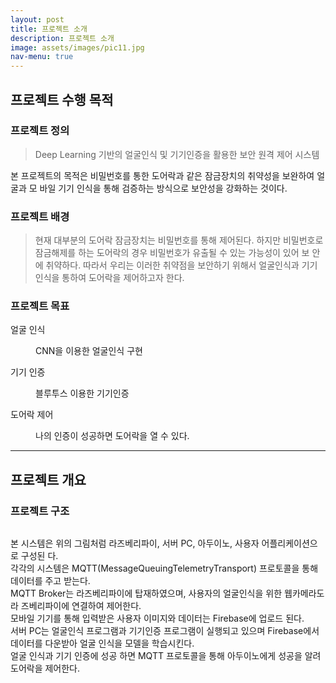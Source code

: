 ```yaml
---
layout: post
title: 프로젝트 소개 
description: 프로젝트 소개 
image: assets/images/pic11.jpg
nav-menu: true
---
```

<h2>프로젝트 수행 목적</h2>

<h3>프로젝트 정의</h3>
<blockquote>Deep Learning 기반의 얼굴인식 및 기기인증을 활용한 보안 원격 제어 시스템</blockquote>
<p>본 프로젝트의 목적은 비밀번호를 통한 도어락과 같은 잠금장치의 취약성을 보완하여 얼굴과 모 바일 기기 인식을 통해 검증하는 방식으로 보안성을 강화하는 것이다.</p>

<h3>프로젝트 배경</h3>
<blockquote>현재 대부분의 도어락 잠금장치는 비밀번호를 통해 제어된다.
하지만 비밀번호로 잠금해제를 하는 도어락의 경우 비밀번호가 유출될 수 있는 가능성이 있어 보 안에 취약하다. 따라서 우리는 이러한 취약점을 보안하기 위해서 얼굴인식과 기기인식을 통하여 도어락을 제어하고자 한다.</blockquote>

<h3>프로젝트 목표</h3>
<dl>
	<dt>얼굴 인식</dt>
	<dd>
		<p>CNN을 이용한 얼굴인식 구현 </p>
	</dd>
	<dt>기기 인증</dt>
	<dd>
		<p>블루투스 이용한 기기인증</p>
	</dd>
	<dt>도어락 제어</dt>
	<dd>
		<p>나의 인증이 성공하면 도어락을 열 수 있다.</p>
	</dd>
</dl>
<hr />
<h2>프로젝트 개요</h2>

<h3>프로젝트 구조</h3>
<span class="image fit"><img src="{% link assets/images/structure.jpg %}" alt="" /></span>
<div class="inner">
	<p>본 시스템은 위의 그림처럼 라즈베리파이, 서버 PC, 아두이노, 사용자 어플리케이션으로 구성된 다.<br>
	각각의 시스템은 MQTT(MessageQueuingTelemetryTransport) 프로토콜을 통해 데이터를 주고 받는다.<br>
	MQTT Broker는 라즈베리파이에 탑재하였으며, 사용자의 얼굴인식을 위한 웹카메라도 라 즈베리파이에 연결하여 제어한다.<br>
	모바일 기기를 통해 입력받은 사용자 이미지와 데이터는 Firebase에 업로드 된다.<br>
	서버 PC는 얼굴인식 프로그램과 기기인증 프로그램이 실행되고 있으며 Firebase에서 데이터를 다운받아 얼굴 인식을 모델을 학습시킨다.<br>
	얼굴 인식과 기기 인증에 성공 하면 MQTT 프로토콜을 통해 아두이노에게 성공을 알려 도어락을 제어한다.</p>
</div>
